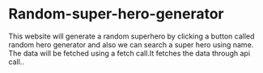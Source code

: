 # Random-super-hero-generator


This website will generate a random superhero by clicking a button called random hero generator and also we  can search a super hero using name.
The data will be fetched using a fetch call.It fetches the data through api call..
